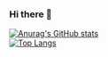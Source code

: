 ### Hi there 👋
[![Anurag's GitHub stats](https://github-readme-stats.vercel.app/api?username=ah960&count_private=true&show_icons=true&hide=stars)](https://github.com/anuraghazra/github-readme-stats)
<br>
[![Top Langs](https://github-readme-stats.vercel.app/api/top-langs/?username=ah960&layout=compact)](https://github.com/anuraghazra/github-readme-stats)
<!--
**ah960/ah960** is a ✨ _special_ ✨ repository because its `README.md` (this file) appears on your GitHub profile.

Here are some ideas to get you started:

- 🔭 I’m currently working on ...
- 🌱 I’m currently learning ...
- 👯 I’m looking to collaborate on ...
- 🤔 I’m looking for help with ...
- 💬 Ask me about ...
- 📫 How to reach me: ...
- 😄 Pronouns: ...
- ⚡ Fun fact: ...
-->
